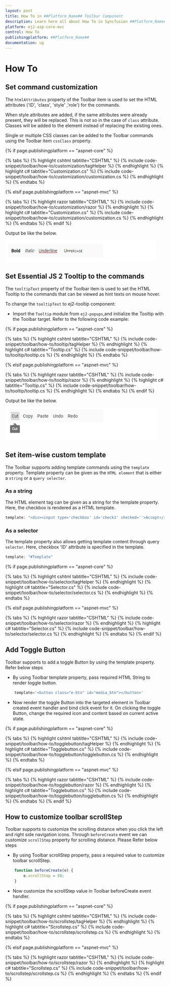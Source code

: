 ```yaml
---
layout: post
title: How To in ##Platform_Name## Toolbar Component
description: Learn here all about How To in Syncfusion ##Platform_Name## Toolbar component and more.
platform: ej2-asp-core-mvc
control: How To
publishingplatform: ##Platform_Name##
documentation: ug
---
```



# How To

## Set command customization

The `htmlAttributes` property of the Toolbar item is used to set the HTML attributes ('ID', 'class', 'style' ,'role') for the commands.

When style attributes are added, if the same attributes were already present, they will be replaced. This is not so in the case of `class` attribute. Classes will be added to the element instead of replacing the existing ones.

Single or multiple CSS classes can be added to the Toolbar commands using the Toolbar item `cssClass` property.

{% if page.publishingplatform == "aspnet-core" %}

{% tabs %}
{% highlight cshtml tabtitle="CSHTML" %}
{% include code-snippet/toolbar/how-to/customization/tagHelper %}
{% endhighlight %}
{% highlight c# tabtitle="Customization.cs" %}
{% include code-snippet/toolbar/how-to/customization/customization.cs %}
{% endhighlight %}
{% endtabs %}

{% elsif page.publishingplatform == "aspnet-mvc" %}

{% tabs %}
{% highlight razor tabtitle="CSHTML" %}
{% include code-snippet/toolbar/how-to/customization/razor %}
{% endhighlight %}
{% highlight c# tabtitle="Customization.cs" %}
{% include code-snippet/toolbar/how-to/customization/customization.cs %}
{% endhighlight %}
{% endtabs %}
{% endif %}



Output be like the below.

![Toolbar Control with customized commands](./images/toolbar_command.PNG)

## Set Essential JS 2 Tooltip to the commands

The `tooltipText` property of the Toolbar item is used to set the HTML Tooltip to the commands that can be viewed as hint texts on mouse hover.

To change the `tooltipText` to ej2-tooltip component:

* Import the `Tooltip` module from `ej2-popups`,and initialize the Tooltip with the Toolbar target. Refer to the following code example:

{% if page.publishingplatform == "aspnet-core" %}

{% tabs %}
{% highlight cshtml tabtitle="CSHTML" %}
{% include code-snippet/toolbar/how-to/tooltip/tagHelper %}
{% endhighlight %}
{% highlight c# tabtitle="Tooltip.cs" %}
{% include code-snippet/toolbar/how-to/tooltip/tooltip.cs %}
{% endhighlight %}
{% endtabs %}

{% elsif page.publishingplatform == "aspnet-mvc" %}

{% tabs %}
{% highlight razor tabtitle="CSHTML" %}
{% include code-snippet/toolbar/how-to/tooltip/razor %}
{% endhighlight %}
{% highlight c# tabtitle="Tooltip.cs" %}
{% include code-snippet/toolbar/how-to/tooltip/tooltip.cs %}
{% endhighlight %}
{% endtabs %}
{% endif %}



Output be like the below.

![Toolbar Control with tooltip support](./images/toolbar_tooltip.PNG)

## Set item-wise custom template

The Toolbar supports adding template commands using the  `template` property. Template property can be given as the `HTML element` that is either a `string`  or a `query selector`.

### As a string

The HTML element tag can be given as a string for the template property. Here, the checkbox is rendered as a HTML template.

```typescript
template: "<div><input type='checkbox' id='check1' checked=''>Accept</input></div>"

```

### As a selector

The template property also allows getting template content through query `selector`. Here, checkbox 'ID' attribute is specified in the template.

```typescript
template: "#Template"

```

{% if page.publishingplatform == "aspnet-core" %}

{% tabs %}
{% highlight cshtml tabtitle="CSHTML" %}
{% include code-snippet/toolbar/how-to/selector/tagHelper %}
{% endhighlight %}
{% highlight c# tabtitle="Selector.cs" %}
{% include code-snippet/toolbar/how-to/selector/selector.cs %}
{% endhighlight %}
{% endtabs %}

{% elsif page.publishingplatform == "aspnet-mvc" %}

{% tabs %}
{% highlight razor tabtitle="CSHTML" %}
{% include code-snippet/toolbar/how-to/selector/razor %}
{% endhighlight %}
{% highlight c# tabtitle="Selector.cs" %}
{% include code-snippet/toolbar/how-to/selector/selector.cs %}
{% endhighlight %}
{% endtabs %}
{% endif %}



## Add Toggle Button

Toolbar supports to add a toggle Button by using the template property. Refer below steps

* By using Toolbar template property, pass required HTML String to render toggle button.

```typescript
    template='<button class="e-btn" id="media_btn"></button>'
```

* Now render the toggle Button into the targeted element in Toolbar created event handler and bind click event for it.
On clicking the toggle Button, change the required icon and content based on current active state.

{% if page.publishingplatform == "aspnet-core" %}

{% tabs %}
{% highlight cshtml tabtitle="CSHTML" %}
{% include code-snippet/toolbar/how-to/togglebutton/tagHelper %}
{% endhighlight %}
{% highlight c# tabtitle="Togglebutton.cs" %}
{% include code-snippet/toolbar/how-to/togglebutton/togglebutton.cs %}
{% endhighlight %}
{% endtabs %}

{% elsif page.publishingplatform == "aspnet-mvc" %}

{% tabs %}
{% highlight razor tabtitle="CSHTML" %}
{% include code-snippet/toolbar/how-to/togglebutton/razor %}
{% endhighlight %}
{% highlight c# tabtitle="Togglebutton.cs" %}
{% include code-snippet/toolbar/how-to/togglebutton/togglebutton.cs %}
{% endhighlight %}
{% endtabs %}
{% endif %}



## How to customize toolbar scrollStep

Toolbar supports to customize the scrolling distance when you click the left and right side navigation icons. Through `beforeCreate` event we can customize `scrollStep` property for scrolling distance. Please Refer below steps

* By using Toolbar scrollStep property, pass a required value to customize toolbar scrollStep.

```typescript
    function beforeCreate(e) {
        e.scrollStep = 50;
    }
```

* Now customize the scrollStep value in Toolbar beforeCreate event handler.

{% if page.publishingplatform == "aspnet-core" %}

{% tabs %}
{% highlight cshtml tabtitle="CSHTML" %}
{% include code-snippet/toolbar/how-to/scrollstep/tagHelper %}
{% endhighlight %}
{% highlight c# tabtitle="Scrollstep.cs" %}
{% include code-snippet/toolbar/how-to/scrollstep/scrollstep.cs %}
{% endhighlight %}
{% endtabs %}

{% elsif page.publishingplatform == "aspnet-mvc" %}

{% tabs %}
{% highlight razor tabtitle="CSHTML" %}
{% include code-snippet/toolbar/how-to/scrollstep/razor %}
{% endhighlight %}
{% highlight c# tabtitle="Scrollstep.cs" %}
{% include code-snippet/toolbar/how-to/scrollstep/scrollstep.cs %}
{% endhighlight %}
{% endtabs %}
{% endif %}

